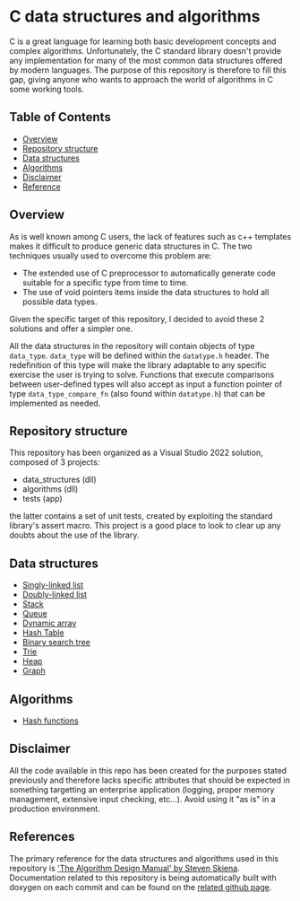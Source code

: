 # C data structures and algorithms

C is a great language for learning both basic development concepts and complex algorithms. Unfortunately, the C standard library doesn't provide any implementation for many of the most common data structures offered by modern languages. The purpose of this repository is therefore to fill this gap, giving anyone who wants to approach the world of algorithms in C some working tools.

## Table of Contents

- [Overview](#overview)
- [Repository structure](#repository-structure)
- [Data structures](#data-structures)
- [Algorithms](#algorithms)
- [Disclaimer](#disclaimer)
- [Reference](#reference)

## Overview

As is well known among C users, the lack of features such as c++ templates makes it difficult to produce generic data structures in C. The two techniques usually used to overcome this problem are:

- The extended use of C preprocessor to automatically generate code suitable for a specific type from time to time.
- The use of void pointers items inside the data structures to hold all possible data types.

Given the specific target of this repository, I decided to avoid these 2 solutions and offer a simpler one.

All the data structures in the repository will contain objects of type `data_type`. `data_type` will be defined within the `datatype.h` header. The redefinition of this type will make the library adaptable to any specific exercise the user is trying to solve.
Functions that execute comparisons between user-defined types will also accept as input a function pointer of type `data_type_compare_fn` (also found within `datatype.h`) that can be implemented as needed.

## Repository structure

This repository has been organized as a Visual Studio 2022 solution, composed of 3 projects:

- data_structures (dll)
- algorithms (dll)
- tests (app)

the latter contains a set of unit tests, created by exploiting the standard library's assert macro. This project is a good place to look to clear up any doubts about the use of the library.

## Data structures

- [Singly-linked list](https://nodjiin.github.io/C_data_structures_and_algorithms/structsingly__linked__list__t.html)
- [Doubly-linked list](https://nodjiin.github.io/C_data_structures_and_algorithms/structdoubly__linked__list__t.html)
- [Stack](https://nodjiin.github.io/C_data_structures_and_algorithms/structstack__t.html)
- [Queue](https://nodjiin.github.io/C_data_structures_and_algorithms/structqueue__t.html)
- [Dynamic array](https://nodjiin.github.io/C_data_structures_and_algorithms/structdynamic__array__t.html)
- [Hash Table](https://nodjiin.github.io/C_data_structures_and_algorithms/structhashtable__t.html)
- [Binary search tree](https://nodjiin.github.io/C_data_structures_and_algorithms/structbinary__search__tree__t.html)
- [Trie](https://nodjiin.github.io/C_data_structures_and_algorithms/structtrie__t.html)
- [Heap](https://nodjiin.github.io/C_data_structures_and_algorithms/structheap__t.html)
- [Graph](https://nodjiin.github.io/C_data_structures_and_algorithms/structgraph__t.html)

## Algorithms

- [Hash functions](https://nodjiin.github.io/C_data_structures_and_algorithms/hashing_8c.html)

## Disclaimer

All the code available in this repo has been created for the purposes stated previously and therefore lacks specific attributes that should be expected in something targetting an enterprise application (logging, proper memory management, extensive input checking, etc...). Avoid using it "as is" in a production environment.

## References

The primary reference for the data structures and algorithms used in this repository is ['The Algorithm Design Manual' by Steven Skiena](https://www.algorist.com/).
Documentation related to this repository is being automatically built with doxygen on each commit and can be found on the [related github page](https://nodjiin.github.io/C_data_structures_and_algorithms/index.html).
